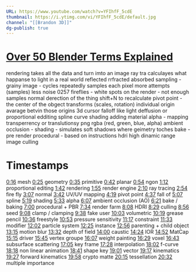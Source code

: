 ```yaml
---
URL: https://www.youtube.com/watch?v=YFIhfF_5cdE
thumbnail: https://i.ytimg.com/vi/YFIhfF_5cdE/default.jpg
channel: "[[Brandon 3D]]"
dg-publish: true
---
```

# [Over 50 Blender Terms Explained](https://www.youtube.com/watch?v=YFIhfF_5cdE)
rendering takes all the data and turn imto an image
ray tra calculayes what happanse to light in a real world
    reflected
    rrfracted
    absorbed
sampling - grainy image - cycles repeatedly samples each pixel 
more attempts (samples) less noise
0257 fireflies - white spots on the render - not enough samples
normal derection of the thing shift+N to recalculate
pivot point - the center of the obgect transforms (scales, rotation) 
    individual origin
    avarage betvin those origins
    3d cursor
falloff like light deffusion or proportional edditing
spline curve
shading adding material
alpha - mapping transperrency or translutionsy
    png rgba (red, green, blue, alpha)
ambient occlusion - shading - simulates soft shadows where geimetry toches
bake - pre render
procedural - based on instructions
hdri high dinamic range image
culling
# Timestamps
[0:16](https://www.youtube.com/watch?v=YFIhfF_5cdE&t=16s) mesh 
[0:25](https://www.youtube.com/watch?v=YFIhfF_5cdE&t=25s) geometry 
[0:35](https://www.youtube.com/watch?v=YFIhfF_5cdE&t=35s) primitive 
[0:42](https://www.youtube.com/watch?v=YFIhfF_5cdE&t=42s) planar 
[0:54](https://www.youtube.com/watch?v=YFIhfF_5cdE&t=54s) ngon 
[1:12](https://www.youtube.com/watch?v=YFIhfF_5cdE&t=72s) proportional editing 
[1:42](https://www.youtube.com/watch?v=YFIhfF_5cdE&t=102s) rendering 
[1:55](https://www.youtube.com/watch?v=YFIhfF_5cdE&t=115s) render engine 
[2:10](https://www.youtube.com/watch?v=YFIhfF_5cdE&t=130s) ray tracing 
[2:54](https://www.youtube.com/watch?v=YFIhfF_5cdE&t=174s) fire fly 
[3:07](https://www.youtube.com/watch?v=YFIhfF_5cdE&t=187s) normal 
[3:42](https://www.youtube.com/watch?v=YFIhfF_5cdE&t=222s) UV/UV mapping 
[4:19](https://www.youtube.com/watch?v=YFIhfF_5cdE&t=259s) pivot point 
[4:37](https://www.youtube.com/watch?v=YFIhfF_5cdE&t=277s) fall of 
[5:07](https://www.youtube.com/watch?v=YFIhfF_5cdE&t=307s) spline 
[5:19](https://www.youtube.com/watch?v=YFIhfF_5cdE&t=319s) shading 
[5:33](https://www.youtube.com/watch?v=YFIhfF_5cdE&t=333s) alpha 
[6:07](https://www.youtube.com/watch?v=YFIhfF_5cdE&t=367s) ambient occlusion (AO) 
[6:21](https://www.youtube.com/watch?v=YFIhfF_5cdE&t=381s) bake / baking 
[7:00](https://www.youtube.com/watch?v=YFIhfF_5cdE&t=420s) procedural + PBR 
[7:34](https://www.youtube.com/watch?v=YFIhfF_5cdE&t=454s) render farm 
[8:08](https://www.youtube.com/watch?v=YFIhfF_5cdE&t=488s) HDRI 
[8:29](https://www.youtube.com/watch?v=YFIhfF_5cdE&t=509s) culling 
[8:56](https://www.youtube.com/watch?v=YFIhfF_5cdE&t=536s) seed 
[9:08](https://www.youtube.com/watch?v=YFIhfF_5cdE&t=548s) clamp / clamping 
[9:38](https://www.youtube.com/watch?v=YFIhfF_5cdE&t=578s) fake user 
[10:03](https://www.youtube.com/watch?v=YFIhfF_5cdE&t=603s) volumetric 
[10:19](https://www.youtube.com/watch?v=YFIhfF_5cdE&t=619s) grease pencil 
[10:36](https://www.youtube.com/watch?v=YFIhfF_5cdE&t=636s) freestyle 
[10:53](https://www.youtube.com/watch?v=YFIhfF_5cdE&t=653s) pressure sensitivity 
[11:17](https://www.youtube.com/watch?v=YFIhfF_5cdE&t=677s) constraint 
[11:33](https://www.youtube.com/watch?v=YFIhfF_5cdE&t=693s) modifier 
[12:02](https://www.youtube.com/watch?v=YFIhfF_5cdE&t=722s) particle system 
[12:25](https://www.youtube.com/watch?v=YFIhfF_5cdE&t=745s) instance 
[12:56](https://www.youtube.com/watch?v=YFIhfF_5cdE&t=776s) parenting + child object 
[13:15](https://www.youtube.com/watch?v=YFIhfF_5cdE&t=795s) motion blur 
[13:32](https://www.youtube.com/watch?v=YFIhfF_5cdE&t=812s) depth of field 
[14:00](https://www.youtube.com/watch?v=YFIhfF_5cdE&t=840s) caustic 
[14:24](https://www.youtube.com/watch?v=YFIhfF_5cdE&t=864s) IOR 
[14:52](https://www.youtube.com/watch?v=YFIhfF_5cdE&t=892s) MatCap 
[15:15](https://www.youtube.com/watch?v=YFIhfF_5cdE&t=915s) driver 
[15:45](https://www.youtube.com/watch?v=YFIhfF_5cdE&t=945s) vertex groupe 
[16:07](https://www.youtube.com/watch?v=YFIhfF_5cdE&t=967s) weight painting 
[16:29](https://www.youtube.com/watch?v=YFIhfF_5cdE&t=989s) voxel 
[16:43](https://www.youtube.com/watch?v=YFIhfF_5cdE&t=1003s) subsurface scattering 
[17:05](https://www.youtube.com/watch?v=YFIhfF_5cdE&t=1025s) key frame 
[17:28](https://www.youtube.com/watch?v=YFIhfF_5cdE&t=1048s) interpolation 
[18:02](https://www.youtube.com/watch?v=YFIhfF_5cdE&t=1082s) f-curve 
[18:18](https://www.youtube.com/watch?v=YFIhfF_5cdE&t=1098s) non linear animation 
[18:41](https://www.youtube.com/watch?v=YFIhfF_5cdE&t=1121s) shape key 
[19:01](https://www.youtube.com/watch?v=YFIhfF_5cdE&t=1141s) vector 
[19:17](https://www.youtube.com/watch?v=YFIhfF_5cdE&t=1157s) kinematics 
[19:27](https://www.youtube.com/watch?v=YFIhfF_5cdE&t=1167s) forward kinematics 
[19:58](https://www.youtube.com/watch?v=YFIhfF_5cdE&t=1198s) crypto matte 
[20:15](https://www.youtube.com/watch?v=YFIhfF_5cdE&t=1215s) tessellation 
[20:32](https://www.youtube.com/watch?v=YFIhfF_5cdE&t=1232s) multiple importance